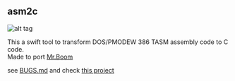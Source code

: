 
## asm2c

 ![alt tag](Resources/cpu.jpg)

  
This a swift tool to transform DOS/PMODEW 386 TASM assembly code to C code.  
Made to port [Mr.Boom](https://github.com/Javanaise/mrboom-libretro)

see [BUGS.md](BUGS.md) and check [this project](https://github.com/xor2003/masm2c)
